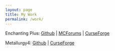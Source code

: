 ```yaml
---
layout: page
title: My Work
permalink: /work/
---
```

Enchanting Plus: [Github](https://github.com/odininon/enchantingplus/) \| [MCForums](http://www.minecraftforum.net/topic/1528282-) \| [CurseForge](http://minecraft.curseforge.com/mc-mods/59413-enchanting-plus)

Metallurgy4: [Github](https://github.com/TeamMetallurgy/Metallurgy4) \| [CurseForge](http://minecraft.curseforge.com/mc-mods/59641-metallurgy)
